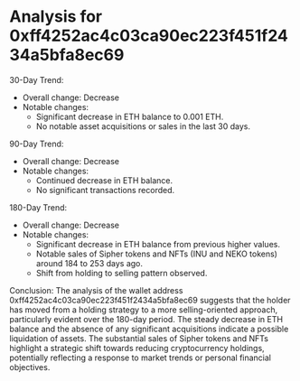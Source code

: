 # Analysis for 0xff4252ac4c03ca90ec223f451f2434a5bfa8ec69

30-Day Trend:
- Overall change: Decrease
- Notable changes:
  - Significant decrease in ETH balance to 0.001 ETH.
  - No notable asset acquisitions or sales in the last 30 days.

90-Day Trend:
- Overall change: Decrease
- Notable changes:
  - Continued decrease in ETH balance.
  - No significant transactions recorded.

180-Day Trend:
- Overall change: Decrease
- Notable changes:
  - Significant decrease in ETH balance from previous higher values.
  - Notable sales of Sipher tokens and NFTs (INU and NEKO tokens) around 184 to 253 days ago.
  - Shift from holding to selling pattern observed.

Conclusion:
The analysis of the wallet address 0xff4252ac4c03ca90ec223f451f2434a5bfa8ec69 suggests that the holder has moved from a holding strategy to a more selling-oriented approach, particularly evident over the 180-day period. The steady decrease in ETH balance and the absence of any significant acquisitions indicate a possible liquidation of assets. The substantial sales of Sipher tokens and NFTs highlight a strategic shift towards reducing cryptocurrency holdings, potentially reflecting a response to market trends or personal financial objectives.
